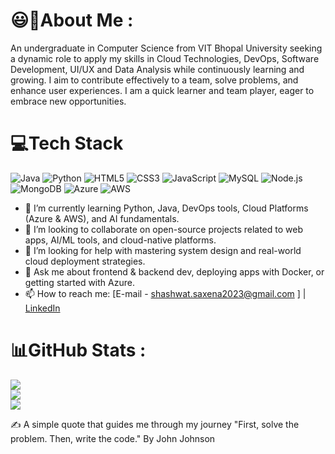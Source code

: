 # 😃💫About Me :
An undergraduate in Computer Science from VIT Bhopal University seeking a dynamic role to apply my skills in Cloud Technologies, DevOps, Software Development, UI/UX and Data Analysis while continuously learning and growing. I aim to contribute effectively to a team, solve problems, and enhance user experiences. I am a quick learner and team player, eager to embrace new opportunities.

# 💻Tech Stack
  ![Java](https://img.shields.io/badge/java-%23ED8B00.svg?style=for-the-badge&logo=java&logoColor=white)  ![Python](https://img.shields.io/badge/Python-%23EDFFDF7.svg?style=for-the-badge&logo=python&logoColor=seagreen)
![HTML5](https://img.shields.io/badge/html5-%23E34F26.svg?style=for-the-badge&logo=html5&logoColor=white) ![CSS3](https://img.shields.io/badge/css3-%231572B6.svg?style=for-the-badge&logo=css3&logoColor=white)  ![JavaScript](https://img.shields.io/badge/javascript-%23323330.svg?style=for-the-badge&logo=javascript&logoColor=%23F7DF1E) ![MySQL](https://img.shields.io/badge/mysql-%2300f.svg?style=for-the-badge&logo=mysql&logoColor=white) ![Node.js](https://img.shields.io/badge/-Nodejs-%231572B6.svg?style=for-thebadge&logo=Node.js&logoColor=black) ![MongoDB](https://img.shields.io/badge/mongodb-_8D4E.svg?style=for-the-badge&logo=mongodb&logoColor=white) ![Azure](https://img.shields.io/badge/Azure-darkgreen) ![AWS](https://img.shields.io/badge/AWS-red
)


- 🌱 I’m currently learning Python, Java, DevOps tools, Cloud Platforms (Azure & AWS), and AI fundamentals.
- 👯 I’m looking to collaborate on open-source projects related to web apps, AI/ML tools, and cloud-native platforms.
- 🤔 I’m looking for help with mastering system design and real-world cloud deployment strategies.
- 💬 Ask me about frontend & backend dev, deploying apps with Docker, or getting started with Azure.
- 📫 How to reach me: [E-mail - shashwat.saxena2023@gmail.com ] | [LinkedIn](https://www.linkedin.com/in/shashwat-saxena12/)  


# 📊GitHub Stats :
![](https://github-readme-stats.vercel.app/api?username=S-hashwat&theme=radical&hide_border=false&include_all_commits=false&count_private=false)<br/>
![](https://github-readme-streak-stats.herokuapp.com/?user=S-hashwat&theme=radical&hide_border=false)<br/>
![](https://github-readme-stats.vercel.app/api/top-langs/?username=S-hashwat&theme=radical&hide_border=false&include_all_commits=false&count_private=false&layout=compact)


✍️ A simple quote that guides me through my journey "First, solve the problem. Then, write the code."  By John Johnson
                                           
  
